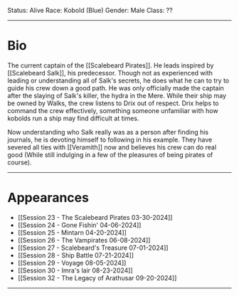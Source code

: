 Status: Alive
Race: Kobold (Blue)
Gender: Male
Class: ??

---
# Bio

The current captain of the [[Scalebeard Pirates]]. He leads inspired by [[Scalebeard Salk]], his predecessor. Though not as experienced with leading or understanding all of Salk's secrets, he does what he can to try to guide his crew down a good path. He was only officially made the captain after the slaying of Salk's killer, the hydra in the Mere. While their ship may be owned by Walks, the crew listens to Drix out of respect. Drix helps to command the crew effectively, something someone unfamiliar with how kobolds run a ship may find difficult at times.

Now understanding who Salk really was as a person after finding his journals, he is devoting himself to following in his example. They have severed all ties with [[Veramith]] now and believes his crew can do real good (While still indulging in a few of the pleasures of being pirates of course).

---
# Appearances

- [[Session 23 - The Scalebeard Pirates 03-30-2024]]
- [[Session 24 - Gone Fishin' 04-06-2024]]
- [[Session 25 - Mintarn 04-20-2024]]
- [[Session 26 - The Vampirates 06-08-2024]]
- [[Session 27 - Scalebeard's Treasure 07-01-2024]]
- [[Session 28 - Ship Battle 07-21-2024]]
- [[Session 29 - Voyage 08-05-2024]]
- [[Session 30 - Imra's lair 08-23-2024]]
- [[Session 32 - The Legacy of Arathusar 09-20-2024]]

---
